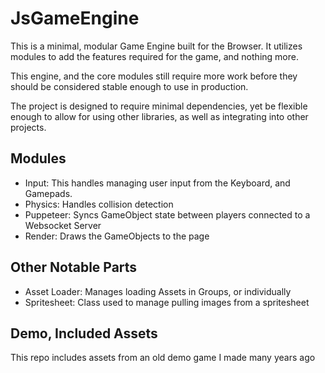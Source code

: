# JsGameEngine

This is a minimal, modular Game Engine built for the Browser. It utilizes modules to add the features required for the game, and nothing more.

This engine, and the core modules still require more work before they should be considered stable enough to use in production.

The project is designed to require minimal dependencies, yet be flexible enough to allow for using other libraries, as well as integrating into other projects.

## Modules

- Input: This handles managing user input from the Keyboard, and Gamepads.
- Physics: Handles collision detection
- Puppeteer: Syncs GameObject state between players connected to a Websocket Server
- Render: Draws the GameObjects to the page

## Other Notable Parts
- Asset Loader: Manages loading Assets in Groups, or individually
- Spritesheet: Class used to manage pulling images from a spritesheet

## Demo, Included Assets
This repo includes assets from an old demo game I made many years ago